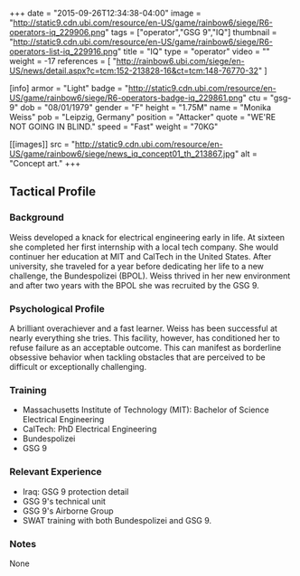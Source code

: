 +++
date = "2015-09-26T12:34:38-04:00"
image = "http://static9.cdn.ubi.com/resource/en-US/game/rainbow6/siege/R6-operators-iq_229906.png"
tags = ["operator","GSG 9","IQ"]
thumbnail = "http://static9.cdn.ubi.com/resource/en-US/game/rainbow6/siege/R6-operators-list-iq_229916.png"
title = "IQ"
type = "operator"
video = ""
weight = -17
references = [
  "http://rainbow6.ubi.com/siege/en-US/news/detail.aspx?c=tcm:152-213828-16&ct=tcm:148-76770-32"
]

[info]
  armor = "Light"
  badge = "http://static9.cdn.ubi.com/resource/en-US/game/rainbow6/siege/R6-operators-badge-iq_229861.png"
  ctu = "gsg-9"
  dob = "08/01/1979"
  gender = "F"
  height = "1.75M"
  name = "Monika Weiss"
  pob = "Leipzig, Germany"
  position = "Attacker"
  quote = "WE'RE NOT GOING IN BLIND."
  speed = "Fast"
  weight = "70KG"

[[images]]
  src = "http://static9.cdn.ubi.com/resource/en-US/game/rainbow6/siege/news_iq_concept01_th_213867.jpg"
  alt = "Concept art."
+++

## Tactical Profile

### Background

Weiss developed a knack for electrical engineering early in life. At sixteen she completed her first internship with a local tech company. She would continuer her education at MIT and CalTech in the United States. After university, she traveled for a year before dedicating her life to a new challenge, the Bundespolizei (BPOL). Weiss thrived in her new environment and after two years with the BPOL she was recruited by the GSG 9.

### Psychological Profile

A brilliant overachiever and a fast learner. Weiss has been successful at nearly everything she tries. This facility, however, has conditioned her to refuse failure as an acceptable outcome. This can manifest as borderline obsessive behavior when tackling obstacles that are perceived to be difficult or exceptionally challenging.

### Training

* Massachusetts Institute of Technology (MIT): Bachelor of Science Electrical Engineering
* CalTech: PhD Electrical Engineering
* Bundespolizei
* GSG 9

### Relevant Experience

* Iraq: GSG 9 protection detail
* GSG 9's technical unit
* GSG 9's Airborne Group
* SWAT training with both Bundespolizei and GSG 9.

### Notes

None
